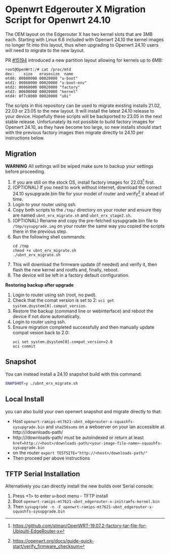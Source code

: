 # Openwrt Edgerouter X Migration Script for Openwrt 24.10

The OEM layout on the Edgerouter X has two kernel slots that are 3MB each. Starting with Linux 6.6 included with Openwrt 24.10 the kernel images no longer fit into this layout, thus when upgrading to Openwrt 24.10 users will need to migrate to the new layout.

PR [#15194](https://github.com/openwrt/openwrt/pull/15194) introduced a new partition layout allowing for kernels up to 6MB:

```
root@OpenWrt:/# cat /proc/mtd
dev:    size   erasesize  name
mtd0: 00080000 00020000 "u-boot"
mtd1: 00060000 00020000 "u-boot-env"
mtd2: 00060000 00020000 "factory"
mtd3: 00600000 00020000 "kernel"
mtd4: 0f7c0000 00020000 "ubi"
```

The scripts in this repository can be used to migrate existing installs 21.02, 22.03 or 23.05 to the new layout. It will install the latest 24.10 release to your device. Hopefully these scripts will be backported to 23.05 in the next stable release. Unfortunately its not possible to build factory images for Openwrt 24.10, as they have become too large, so new installs should start with the previous factory images then migrate directly to 24.10 per instructions below.

## Migration

**WARNING** All settings will be wiped make sure to backup your settings before proceeding.
1. If you are still on the stock OS, install factory images for 22.03[^2] first.
2. (OPTIONAL) If you need to work without internet, download the correct 24.10 sysupgrade.bin file for your model of router and verify[^3] it ahead of time.
3. Login to your router using ssh.
4. Copy both scripts to the `/tmp/` directory on your router and ensure they are named `ubnt_erx_migrate.sh` and `ubnt_erx_stage2.sh`.
5. (OPTIONAL) Rename and copy the pre-fetched sysupgrade.bin file to `/tmp/sysupgrade.img` on your router the same way you copied the scripts there in the previous step.
6. Run the following shell commands:
	```
	cd /tmp
	chmod +x ubnt_erx_migrate.sh
	./ubnt_erx_migrate.sh
	```
7. This will download the firmware update (if needed) and verify it, then flash the new kernel and rootfs and, finally, reboot.
8. The device will be left in a factory default configuration.

**Restoring backup after upgrade**
1. Login to router using ssh (root, no pwd).
2. Check that the comat version is set to 2: ```uci get system.@system[0].compat_version```.
3. Restore the backup (command line or webinterface) and reboot the device if not done automatically.
4. Login to router using ssh.
5. Ensure migration completed successfully and then manually update compat vesion back to 2.0:
	```
	uci set system.@system[0].compat_version=2.0
	uci commit
	```

## Snapshot
You can instead install a 24.10 snapshot build with this command:
```sh
SNAPSHOT=y ./ubnt_erx_migrate.sh
```
## Local Install
you can also build your own openwrt snapshot and migrate directly to that:
- Host `openwrt-ramips-mt7621-ubnt_edgerouter-x-squashfs-sysupgrade.bin` and `sha256sums` on a webserver on your lan accessible at http://<host>/downloads-path/
- http://<host>/downloads-path/ must be autoindexed or return at least `href=http://<host>/downloads-path/<your-image-file-name>-squashfs-sysupgrade.bin`
- on the router `export TESTSITE="http://<host>/downloads-path/"`
- Then proceed per above instructions

## TFTP Serial Installation
Alternatively you can directly install the new builds over Serial console:
1. Press <1> to enter u-boot menu - TFTP install
2. Boot `openwrt-ramips-mt7621-ubnt_edgerouter-x-initramfs-kernel.bin`
3. Then `sysupgrade -n -F openwrt-ramips-mt7621-ubnt_edgerouter-x-squashfs-sysupgrade.bin`

[^2]: https://github.com/stman/OpenWRT-19.07.2-factory-tar-file-for-Ubiquiti-EdgeRouter-x
[^3]: https://openwrt.org/docs/guide-quick-start/verify_firmware_checksum
